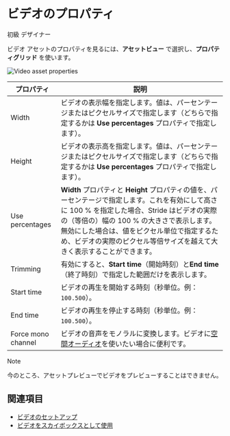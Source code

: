 # ビデオのプロパティ
<!--
# Video properties
-->

<span class="label label-doc-level">初級</span>
<span class="label label-doc-audience">デザイナー</span>
<!--
<span class="label label-doc-level">Beginner</span>
<span class="label label-doc-audience">Designer</span>
-->

ビデオ アセットのプロパティを見るには、**アセットビュー** で選択し、**プロパティグリッド** を使います。
<!--
To view the properties of a video asset, select it in the **Asset View** and use the **Property Grid**.
-->

![Video asset properties](media/video-asset-properties.png)

| プロパティ | 説明
|-----------| -----------
| Width   | ビデオの表示幅を指定します。値は、パーセンテージまたはピクセルサイズで指定します（どちらで指定するかは **Use percentages** プロパティで指定します）。
| Height  | ビデオの表示高を指定します。値は、パーセンテージまたはピクセルサイズで指定します（どちらで指定するかは **Use percentages** プロパティで指定します）。
| Use percentages | **Width** プロパティと **Height** プロパティの値を、パーセンテージで指定します。これを有効にして高さに 100 % を指定した場合、Stride はビデオの実際の（等倍の）幅の 100 % の大きさで表示します。無効にした場合は、値をピクセル単位で指定するため、ビデオの実際のピクセル等倍サイズを越えて大きく表示することができます。
| Trimming | 有効にすると、**Start time**（開始時刻）と**End time**（終了時刻）で指定した範囲だけを表示します。
| Start time | ビデオの再生を開始する時刻（秒単位。例：`100.500`）。
| End time | ビデオの再生を停止する時刻（秒単位。例：`100.500`）。
| Force mono channel | ビデオの音声をモノラルに変換します。ビデオに[空間オーディオ](../audio/spatialized-audio.md)を使いたい場合に便利です。

<!--
|Property   | Description
|-----------| -----------
| Width   | Resize the video width. The value is in a percentage or actual pixel size depending on whether you select **Use percentages**.
| Height  | Resize the video height. The value is in a percentage or actual pixel size depending on whether you select **Use percentages**. 
| Use percentages | Use percentages for the video height and width. If enabled, and the height is set to 100%, Stride displays 100% of the video's actual width. If disabled, the height and width values use pixels, so you can stretch them beyond the video's actual size.
| Trimming | Display only the part of the video you define using the **Start** and **End** times
| Start time | The time to start playing the video from (in seconds, eg `100.500`)
| End time | The time to stop playing the video (in seconds, eg `100.500`)
| Force mono channel | Convert video audio to mono. This is useful when you want the video to use [spatialized audio](../audio/spatialized-audio.md).
-->

>[!Note]
>今のところ、アセットプレビューでビデオをプレビューすることはできません。

<!--
>>[!Note]
>Currently, you can't preview videos in the Asset Preview.
-->

## 関連項目
<!--
## See also
-->

* [ビデオのセットアップ](set-up-a-video.md)
* [ビデオをスカイボックスとして使用](use-a-video-as-a-skybox.md)

<!--
* [Set up a video](set-up-a-video.md)
* [Use a video as a skybox](use-a-video-as-a-skybox.md)
-->

